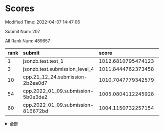 # Scores

Modified Time: 2022-04-07 14:47:06

Submit Num: 207

All Rank Num: 489657

| rank |               submit               |       score        |       sigma        | pk_num |
| :--- | :--------------------------------- | :----------------- | :----------------- | :----- |
| 1    | jsonzb.test.test_1                 | 1012.6810795474123 | 0.7967675628687036 | 9462   |
| 3    | jsonzb.test.submission_level_4     | 1011.8444762373458 | 0.7917797361037657 | 9461   |
| 10   | cpp.21_12_24.submission-2b2ea0d7   | 1010.7047779342579 | 0.7748412266718537 | 9460   |
| 54   | cpp.2022_01_09.submission-5b0e3de2 | 1005.0804112245928 | 0.7248336544208085 | 9464   |
| 60   | cpp.2022_01_09.submission-816672bd | 1004.1150732257154 | 0.7133449802014672 | 9464   |


<details>
<summary>全部</summary>

| rank |                 submit                 |       score        |       sigma        | pk_num |
| :--- | :------------------------------------- | :----------------- | :----------------- | :----- |
| 1    | jsonzb.test.test_1                     | 1012.6810795474123 | 0.7967675628687036 | 9462   |
| 2    | gobigger.level_3.submission_level_3_23 | 1011.9196904981236 | 0.7969694823042663 | 9461   |
| 3    | jsonzb.test.submission_level_4         | 1011.8444762373458 | 0.7917797361037657 | 9461   |
| 4    | gobigger.level_3.submission_level_3_25 | 1011.3653655246055 | 0.7800385712359704 | 9459   |
| 5    | gobigger.level_3.submission_level_3_8  | 1011.0021240253197 | 0.7641517146645109 | 9465   |
| 6    | gobigger.level_3.submission_level_3_17 | 1011.0006909537829 | 0.7700167462762385 | 9462   |
| 7    | gobigger.level_3.submission_level_3_35 | 1010.9200456676014 | 0.7659487057609172 | 9465   |
| 8    | gobigger.level_3.submission_level_3_4  | 1010.9167241701057 | 0.7439881861573111 | 9461   |
| 9    | gobigger.level_3.submission_level_3_41 | 1010.8497468176009 | 0.7671076634530026 | 9464   |
| 10   | cpp.21_12_24.submission-2b2ea0d7       | 1010.7047779342579 | 0.7748412266718537 | 9460   |
| 11   | gobigger.level_3.submission_level_3_12 | 1010.6590404500585 | 0.7516705809180877 | 9463   |
| 12   | gobigger.level_3.submission_level_3_46 | 1010.4344327798954 | 0.7540781957775367 | 9467   |
| 13   | gobigger.level_3.submission_level_3_45 | 1010.4072172927645 | 0.7712291847573038 | 9462   |
| 14   | gobigger.level_3.submission_level_3_39 | 1010.3446035348317 | 0.773426291735516  | 9462   |
| 15   | gobigger.level_3.submission_level_3_29 | 1010.3310731099657 | 0.7546988644615409 | 9457   |
| 16   | gobigger.level_3.submission_level_3_36 | 1010.3162022049597 | 0.7732635487448698 | 9459   |
| 17   | gobigger.level_3.submission_level_3_9  | 1010.2965931288334 | 0.7456075621750392 | 9460   |
| 18   | gobigger.level_3.submission_level_3_48 | 1010.2759426271602 | 0.7525710071649908 | 9464   |
| 19   | gobigger.level_3.submission_level_3_6  | 1010.1680051917477 | 0.7734902790366469 | 9462   |
| 20   | gobigger.level_3.submission_level_3_27 | 1010.1275027724288 | 0.7627387712184927 | 9463   |
| 21   | gobigger.level_3.submission_level_3_43 | 1010.1194745599905 | 0.7631642331027669 | 9462   |
| 22   | gobigger.level_3.submission_level_3_31 | 1010.0880540829996 | 0.7805725413970052 | 9464   |
| 23   | gobigger.level_3.submission_level_3_3  | 1010.0759310561366 | 0.7613807993454763 | 9466   |
| 24   | gobigger.level_3.submission_level_3_37 | 1010.0549672206251 | 0.7687423859173663 | 9459   |
| 25   | gobigger.level_3.submission_level_3_10 | 1010.0342908361303 | 0.748426105914538  | 9460   |
| 26   | gobigger.level_3.submission_level_3_15 | 1010.0285330967489 | 0.7629149086446538 | 9464   |
| 27   | gobigger.level_3.submission_level_3_40 | 1009.9229676431936 | 0.7519980733848982 | 9466   |
| 28   | gobigger.level_3.submission_level_3_14 | 1009.8605525185053 | 0.7580532950101695 | 9458   |
| 29   | gobigger.level_3.submission_level_3_21 | 1009.8393283469895 | 0.746468669452179  | 9455   |
| 30   | gobigger.level_3.submission_level_3_16 | 1009.8277341284291 | 0.7710647358449341 | 9462   |
| 31   | gobigger.level_3.submission_level_3_30 | 1009.806217583662  | 0.7551566983046335 | 9459   |
| 32   | gobigger.level_3.submission_level_3_18 | 1009.7544027021103 | 0.7775610895244394 | 9460   |
| 33   | gobigger.level_3.submission_level_3_32 | 1009.7449364371456 | 0.7567581567769971 | 9464   |
| 34   | gobigger.level_3.submission_level_3_19 | 1009.6846739560174 | 0.7644365447745118 | 9462   |
| 35   | gobigger.level_3.submission_level_3_49 | 1009.6819032659109 | 0.7610687888726126 | 9458   |
| 36   | gobigger.level_3.submission_level_3_2  | 1009.6815692498667 | 0.7488380001322912 | 9461   |
| 37   | gobigger.level_3.submission_level_3_38 | 1009.6075617036594 | 0.7649447808247585 | 9463   |
| 38   | gobigger.level_3.submission_level_3_11 | 1009.5278496594516 | 0.7413672122937225 | 9465   |
| 39   | gobigger.level_3.submission_level_3_47 | 1009.4679451545924 | 0.7584891147752887 | 9460   |
| 40   | gobigger.level_3.submission_level_3_26 | 1009.4405664448005 | 0.7559189862212382 | 9465   |
| 41   | gobigger.level_3.submission_level_3_22 | 1009.4347814547181 | 0.7690656867325628 | 9466   |
| 42   | gobigger.level_3.submission_level_3_24 | 1009.4189254493034 | 0.7401523608912551 | 9465   |
| 43   | gobigger.level_3.submission_level_3_42 | 1009.363247712834  | 0.7468215911370083 | 9459   |
| 44   | gobigger.level_3.submission_level_3_7  | 1009.3517136778728 | 0.7563045251589136 | 9462   |
| 45   | gobigger.level_3.submission_level_3_13 | 1009.3129058012261 | 0.7614500889488584 | 9466   |
| 46   | gobigger.level_3.submission_level_3_0  | 1009.2804410119896 | 0.7641145539374076 | 9463   |
| 47   | gobigger.level_3.submission_level_3_5  | 1009.1549410517415 | 0.7585761791613264 | 9463   |
| 48   | gobigger.level_3.submission_level_3_1  | 1008.981331178671  | 0.7535302876755767 | 9461   |
| 49   | gobigger.level_3.submission_level_3_33 | 1008.9168080138102 | 0.7295560412743922 | 9462   |
| 50   | gobigger.level_3.submission_level_3_20 | 1008.7624525126105 | 0.7466974471084753 | 9463   |
| 51   | gobigger.level_3.submission_level_3_28 | 1008.7592684320545 | 0.7274804671311799 | 9466   |
| 52   | gobigger.level_3.submission_level_3_44 | 1008.6556564941023 | 0.7611251890712932 | 9464   |
| 53   | gobigger.level_3.submission_level_3_34 | 1008.0387509893519 | 0.7429821541542699 | 9459   |
| 54   | cpp.2022_01_09.submission-5b0e3de2     | 1005.0804112245928 | 0.7248336544208085 | 9464   |
| 55   | gobigger.level_1.submission_level_1_45 | 1005.0706554640542 | 0.7300914424737506 | 9463   |
| 56   | gobigger.level_1.submission_level_1_10 | 1004.4505508809926 | 0.7039720172544034 | 9463   |
| 57   | gobigger.level_1.submission_level_1_25 | 1004.389147956714  | 0.7134359769453594 | 9460   |
| 58   | gobigger.level_1.submission_level_1_38 | 1004.1874362650749 | 0.7051898764762936 | 9461   |
| 59   | gobigger.level_1.submission_level_1_27 | 1004.1203292268489 | 0.7239726176943215 | 9461   |
| 60   | cpp.2022_01_09.submission-816672bd     | 1004.1150732257154 | 0.7133449802014672 | 9464   |
| 61   | gobigger.level_1.submission_level_1_35 | 1003.9266801350061 | 0.7048214982935781 | 9470   |
| 62   | gobigger.level_1.submission_level_1_16 | 1003.9129625696492 | 0.7119799348637302 | 9466   |
| 63   | gobigger.level_1.submission_level_1_17 | 1003.8957959415709 | 0.7129493639302585 | 9465   |
| 64   | gobigger.level_1.submission_level_1_49 | 1003.8442897830498 | 0.718517402734634  | 9463   |
| 65   | gobigger.level_1.submission_level_1_29 | 1003.8185474935685 | 0.7081223371882205 | 9466   |
| 66   | gobigger.level_1.submission_level_1_6  | 1003.800203399877  | 0.7205794529125034 | 9463   |
| 67   | gobigger.level_1.submission_level_1_18 | 1003.7836219653237 | 0.7209076475601778 | 9468   |
| 68   | gobigger.level_1.submission_level_1_2  | 1003.7025320804248 | 0.7041559958811723 | 9462   |
| 69   | gobigger.level_1.submission_level_1_43 | 1003.6810318276055 | 0.7003988466283365 | 9467   |
| 70   | gobigger.level_1.submission_level_1_28 | 1003.6180537331156 | 0.7155182903795038 | 9465   |
| 71   | gobigger.level_1.submission_level_1_36 | 1003.6123225230032 | 0.6990191849685772 | 9464   |
| 72   | gobigger.level_1.submission_level_1_23 | 1003.5043405624555 | 0.720267028393967  | 9464   |
| 73   | gobigger.level_1.submission_level_1_26 | 1003.4366195722744 | 0.7239555464326864 | 9462   |
| 74   | gobigger.level_1.submission_level_1_42 | 1003.4096344661656 | 0.7095816633464501 | 9458   |
| 75   | gobigger.level_1.submission_level_1_33 | 1003.4031429222293 | 0.7169758606114012 | 9468   |
| 76   | gobigger.level_1.submission_level_1_11 | 1003.3570431613165 | 0.7053613103494282 | 9460   |
| 77   | gobigger.level_1.submission_level_1_37 | 1003.3162131644265 | 0.700871751857734  | 9453   |
| 78   | gobigger.level_1.submission_level_1_48 | 1003.2458405363286 | 0.7226218774664303 | 9463   |
| 79   | gobigger.level_1.submission_level_1_1  | 1003.1768958743443 | 0.7146170557386827 | 9465   |
| 80   | gobigger.level_1.submission_level_1_7  | 1003.0452935120072 | 0.7187940677555318 | 9462   |
| 81   | gobigger.level_1.submission_level_1_9  | 1003.0430595017567 | 0.704235435387892  | 9467   |
| 82   | gobigger.level_1.submission_level_1_47 | 1003.0333223380148 | 0.7094396161057346 | 9453   |
| 83   | gobigger.level_1.submission_level_1_15 | 1003.020720146587  | 0.7054524101068214 | 9466   |
| 84   | gobigger.level_1.submission_level_1_30 | 1003.0154655255624 | 0.7186898333569709 | 9456   |
| 85   | gobigger.level_1.submission_level_1_19 | 1002.9226314687951 | 0.7111220085269812 | 9462   |
| 86   | gobigger.level_1.submission_level_1_4  | 1002.8995815384484 | 0.710358935876176  | 9458   |
| 87   | gobigger.level_1.submission_level_1_0  | 1002.8783578664917 | 0.7105067761823267 | 9464   |
| 88   | gobigger.level_1.submission_level_1_13 | 1002.8433540471262 | 0.7148307835208699 | 9466   |
| 89   | gobigger.level_1.submission_level_1_20 | 1002.7093887899468 | 0.6928418611019506 | 9459   |
| 90   | gobigger.level_1.submission_level_1_40 | 1002.6989166550188 | 0.7146384041815678 | 9457   |
| 91   | gobigger.level_1.submission_level_1_8  | 1002.6475636567685 | 0.7152832957038247 | 9458   |
| 92   | gobigger.level_1.submission_level_1_12 | 1002.6119595771236 | 0.7190877545571964 | 9456   |
| 93   | gobigger.level_1.submission_level_1_22 | 1002.5911215491609 | 0.7135051939210376 | 9463   |
| 94   | gobigger.level_1.submission_level_1_14 | 1002.5871679518368 | 0.7156203432702531 | 9464   |
| 95   | gobigger.level_1.submission_level_1_24 | 1002.5519224850941 | 0.7057125359800676 | 9465   |
| 96   | gobigger.level_1.submission_level_1_21 | 1002.5375466862856 | 0.7146434293203352 | 9462   |
| 97   | gobigger.level_1.submission_level_1_3  | 1002.4945491454262 | 0.7090461608657007 | 9463   |
| 98   | gobigger.level_1.submission_level_1_34 | 1002.4517027732671 | 0.7107595145759373 | 9466   |
| 99   | gobigger.level_1.submission_level_1_39 | 1002.3515017693124 | 0.7119523615721463 | 9460   |
| 100  | gobigger.level_1.submission_level_1_44 | 1002.3186182268772 | 0.7148289906998944 | 9466   |
| 101  | gobigger.level_1.submission_level_1_41 | 1002.230156828084  | 0.7042699791717192 | 9466   |
| 102  | gobigger.level_1.submission_level_1_46 | 1002.1469805172052 | 0.7208137034486366 | 9465   |
| 103  | gobigger.level_1.submission_level_1_32 | 1002.1195940255957 | 0.7063453889839805 | 9458   |
| 104  | gobigger.level_1.submission_level_1_31 | 1002.0259543440945 | 0.7034544535396721 | 9462   |
| 105  | gobigger.level_1.submission_level_1_5  | 1001.672604734018  | 0.7106990809915286 | 9460   |
| 106  | gobigger.random.submission_random_20   | 997.7371861204906  | 0.701865852472683  | 9460   |
| 107  | gobigger.random.submission_random_33   | 997.5970055612834  | 0.704599307378298  | 9465   |
| 108  | gobigger.random.submission_random_8    | 997.4837570769673  | 0.705049757385585  | 9466   |
| 109  | gobigger.random.submission_random_27   | 997.3143102146549  | 0.7081250244735722 | 9467   |
| 110  | gobigger.random.submission_random_18   | 997.1184190093597  | 0.71623101422043   | 9461   |
| 111  | gobigger.random.submission_random_14   | 996.9658867241246  | 0.7059874132409591 | 9467   |
| 112  | gobigger.random.submission_random_21   | 996.9123512702604  | 0.703843350575071  | 9462   |
| 113  | gobigger.random.submission_random_49   | 996.8900554957016  | 0.709554320866056  | 9463   |
| 114  | gobigger.random.submission_random_22   | 996.8735817324903  | 0.7121412650508724 | 9461   |
| 115  | gobigger.random.submission_random_4    | 996.8487399089443  | 0.7108967044317266 | 9464   |
| 116  | gobigger.random.submission_random_3    | 996.8305749442391  | 0.7074450022020653 | 9461   |
| 117  | gobigger.random.submission_random_39   | 996.8249010058063  | 0.7177655895791929 | 9463   |
| 118  | gobigger.random.submission_random_25   | 996.7992871694377  | 0.7082749091774396 | 9458   |
| 119  | gobigger.random.submission_random_43   | 996.7840659222227  | 0.7054125725451934 | 9463   |
| 120  | gobigger.random.submission_random_17   | 996.7707581746002  | 0.7154891283300912 | 9463   |
| 121  | gobigger.random.submission_random_48   | 996.6751418751106  | 0.7138567410608252 | 9460   |
| 122  | gobigger.random.submission_random_29   | 996.6630693541053  | 0.7094709906992342 | 9462   |
| 123  | gobigger.random.submission_random_23   | 996.6428066978964  | 0.6987560420872506 | 9462   |
| 124  | gobigger.random.submission_random_16   | 996.6227964201249  | 0.706194974714699  | 9458   |
| 125  | gobigger.random.submission_random_2    | 996.5241426078817  | 0.6997509504884567 | 9463   |
| 126  | gobigger.random.submission_random_36   | 996.4827864860667  | 0.7085658331229784 | 9464   |
| 127  | gobigger.random.submission_random_7    | 996.390867804695   | 0.7123945709108186 | 9460   |
| 128  | gobigger.random.submission_random_32   | 996.3173303636664  | 0.7135558330760006 | 9461   |
| 129  | gobigger.random.submission_random_35   | 996.2581043403137  | 0.7203105702203308 | 9461   |
| 130  | gobigger.random.submission_random_41   | 996.1970447872109  | 0.7051952781361868 | 9464   |
| 131  | gobigger.random.submission_random_30   | 996.1397213486335  | 0.7265762260571241 | 9458   |
| 132  | gobigger.random.submission_random_9    | 996.1267908586431  | 0.7079162717026465 | 9462   |
| 133  | gobigger.random.submission_random_28   | 996.119557658778   | 0.728617230224094  | 9461   |
| 134  | gobigger.random.submission_random_12   | 996.012745473697   | 0.7033155838657661 | 9457   |
| 135  | gobigger.random.submission_random_44   | 995.9781992903168  | 0.7078758403825788 | 9462   |
| 136  | gobigger.random.submission_random_37   | 995.8938268018303  | 0.7146603005198764 | 9465   |
| 137  | gobigger.random.submission_random_6    | 995.8578568663881  | 0.7048145750427696 | 9457   |
| 138  | gobigger.random.submission_random_11   | 995.8414189568769  | 0.6977100735518317 | 9459   |
| 139  | gobigger.random.submission_random_46   | 995.8379060929609  | 0.7146921449245616 | 9459   |
| 140  | gobigger.random.submission_random_10   | 995.7501957403775  | 0.7183646519214796 | 9466   |
| 141  | gobigger.random.submission_random_5    | 995.7085595250772  | 0.7330287403301972 | 9463   |
| 142  | gobigger.random.submission_random_42   | 995.6879372223262  | 0.722480480391001  | 9456   |
| 143  | gobigger.random.submission_random_15   | 995.6798259209337  | 0.7095578648387137 | 9462   |
| 144  | gobigger.random.submission_random_40   | 995.6797282536023  | 0.7119874321385413 | 9462   |
| 145  | gobigger.random.submission_random_13   | 995.6183579845266  | 0.7252492168986727 | 9463   |
| 146  | gobigger.random.submission_random_26   | 995.5864134690787  | 0.7040136789281511 | 9463   |
| 147  | gobigger.random.submission_random_45   | 995.5583361762262  | 0.7275341485127125 | 9459   |
| 148  | gobigger.random.submission_random_47   | 995.3881279383005  | 0.7033251246218938 | 9461   |
| 149  | gobigger.random.submission_random_24   | 995.2979794989399  | 0.7323620731109242 | 9463   |
| 150  | gobigger.random.submission_random_31   | 995.1838516463569  | 0.7049775910349615 | 9463   |
| 151  | gobigger.random.submission_random_0    | 995.0982694442437  | 0.7064005952981011 | 9463   |
| 152  | gobigger.random.submission_random_1    | 995.0088637920744  | 0.7063062616134197 | 9462   |
| 153  | gobigger.random.submission_random_34   | 994.9850532696244  | 0.7235055027615669 | 9466   |
| 154  | gobigger.random.submission_random_38   | 994.8379896797437  | 0.7181241613067643 | 9460   |
| 155  | gobigger.random.submission_random_19   | 994.4378382646228  | 0.7134653667045906 | 9463   |
| 156  | gobigger.level_2.submission_level_2_39 | 994.2521443293899  | 0.724709535684004  | 9454   |
| 157  | gobigger.level_2.submission_level_2_13 | 994.0341601499482  | 0.7323324427851944 | 9463   |
| 158  | gobigger.level_2.submission_level_2_9  | 993.7685447844926  | 0.7373026918057868 | 9465   |
| 159  | gobigger.level_2.submission_level_2_11 | 993.5380939587535  | 0.7494412012990898 | 9462   |
| 160  | gobigger.level_2.submission_level_2_1  | 993.3281084824379  | 0.7337830965785284 | 9459   |
| 161  | gobigger.level_2.submission_level_2_31 | 993.1860505666397  | 0.7372943911819568 | 9462   |
| 162  | gobigger.level_2.submission_level_2_40 | 993.0997198466869  | 0.7513377481162359 | 9462   |
| 163  | gobigger.level_2.submission_level_2_35 | 993.0121927848156  | 0.7338503715020464 | 9466   |
| 164  | gobigger.level_2.submission_level_2_42 | 992.9873480391753  | 0.737932768280943  | 9462   |
| 165  | gobigger.level_2.submission_level_2_30 | 992.8765655311627  | 0.7395598011825021 | 9460   |
| 166  | gobigger.level_2.submission_level_2_24 | 992.8586004626413  | 0.7455648192727833 | 9459   |
| 167  | gobigger.level_2.submission_level_2_12 | 992.8582404668344  | 0.7340154802634505 | 9461   |
| 168  | gobigger.level_2.submission_level_2_44 | 992.8205125103507  | 0.7384813032637061 | 9461   |
| 169  | gobigger.level_2.submission_level_2_16 | 992.7076172845749  | 0.7543455016386523 | 9458   |
| 170  | gobigger.level_2.submission_level_2_18 | 992.7031701750518  | 0.7385825641206782 | 9467   |
| 171  | gobigger.level_2.submission_level_2_22 | 992.7001911339465  | 0.7467591642384834 | 9461   |
| 172  | gobigger.level_2.submission_level_2_45 | 992.6517708768788  | 0.7216909511904267 | 9466   |
| 173  | gobigger.level_2.submission_level_2_25 | 992.6388982694324  | 0.7671676559559614 | 9459   |
| 174  | gobigger.level_2.submission_level_2_27 | 992.6324745013441  | 0.7473318871911353 | 9463   |
| 175  | gobigger.level_2.submission_level_2_47 | 992.61510234757    | 0.7501550989053558 | 9464   |
| 176  | gobigger.level_2.submission_level_2_28 | 992.5815780908763  | 0.7457842476852371 | 9468   |
| 177  | gobigger.level_2.submission_level_2_49 | 992.5056931568064  | 0.7451196833921343 | 9457   |
| 178  | gobigger.level_2.submission_level_2_46 | 992.4778565624795  | 0.7480675308040741 | 9465   |
| 179  | gobigger.level_2.submission_level_2_33 | 992.4455796643663  | 0.7326252264242611 | 9461   |
| 180  | gobigger.level_2.submission_level_2_43 | 992.3883570970424  | 0.7493649571938588 | 9462   |
| 181  | gobigger.level_2.submission_level_2_38 | 992.3867247204818  | 0.7534312536057038 | 9462   |
| 182  | gobigger.level_2.submission_level_2_15 | 992.2864523127913  | 0.7466527038893479 | 9462   |
| 183  | gobigger.level_2.submission_level_2_21 | 992.2717970633446  | 0.7496689099438639 | 9458   |
| 184  | gobigger.level_2.submission_level_2_4  | 992.2332360647667  | 0.7436350206502272 | 9464   |
| 185  | gobigger.level_2.submission_level_2_5  | 992.2027126397076  | 0.7597407774754098 | 9461   |
| 186  | gobigger.level_2.submission_level_2_10 | 992.1572342276658  | 0.7580180970839653 | 9461   |
| 187  | gobigger.level_2.submission_level_2_34 | 992.1223461255112  | 0.748301954713737  | 9459   |
| 188  | gobigger.level_2.submission_level_2_2  | 991.9733527530807  | 0.7566164595444763 | 9460   |
| 189  | gobigger.level_2.submission_level_2_29 | 991.921089304036   | 0.7446969843183248 | 9466   |
| 190  | gobigger.level_2.submission_level_2_7  | 991.8695405016151  | 0.7527044910201449 | 9460   |
| 191  | gobigger.level_2.submission_level_2_36 | 991.8099679729315  | 0.7367657558467288 | 9458   |
| 192  | gobigger.level_2.submission_level_2_17 | 991.8059626443332  | 0.7524876670851475 | 9462   |
| 193  | gobigger.level_2.submission_level_2_20 | 991.6895378215461  | 0.7506618711194712 | 9462   |
| 194  | gobigger.level_2.submission_level_2_48 | 991.6259832824421  | 0.7627259373995774 | 9459   |
| 195  | gobigger.level_2.submission_level_2_14 | 991.581929670963   | 0.7852558968601921 | 9463   |
| 196  | gobigger.level_2.submission_level_2_37 | 991.4052061011178  | 0.7534694193223971 | 9460   |
| 197  | gobigger.level_2.submission_level_2_3  | 991.3431361808742  | 0.7552425166084786 | 9459   |
| 198  | gobigger.level_2.submission_level_2_26 | 991.2645283519653  | 0.7482100969051428 | 9464   |
| 199  | gobigger.level_2.submission_level_2_23 | 991.1355432499197  | 0.7547320994617633 | 9463   |
| 200  | gobigger.level_2.submission_level_2_8  | 991.1330408828734  | 0.7716886326748154 | 9456   |
| 201  | gobigger.level_2.submission_level_2_19 | 991.055465523926   | 0.7581217603497596 | 9460   |
| 202  | gobigger.level_2.submission_level_2_6  | 991.0348605014174  | 0.7541114835538164 | 9460   |
| 203  | gobigger.level_2.submission_level_2_32 | 991.0044542493944  | 0.7653640108304505 | 9463   |
| 204  | gobigger.level_2.submission_level_2_0  | 990.7825425570985  | 0.7584816683307513 | 9466   |
| 205  | gobigger.level_2.submission_level_2_41 | 990.3074409118382  | 0.7605809546755997 | 9453   |
| 206  | gobigger.none.submission_none_0        | 976.7464539756006  | 1.338988080440343  | 9462   |
| 207  | gobigger.none.submission_none_1        | 975.7431386853642  | 1.5414795887973671 | 9464   |

</details>